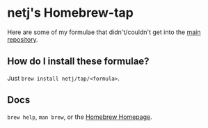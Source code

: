 netj's Homebrew-tap
===================
Here are some of my formulae that didn't/couldn't get into the [main repository](https://github.com/Homebrew/homebrew-core).

How do I install these formulae?
--------------------------------
Just `brew install netj/tap/<formula>`.

Docs
----
`brew help`, `man brew`, or the [Homebrew Homepage](https://brew.sh).
